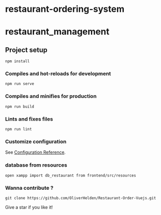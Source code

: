 # restaurant-ordering-system

# restaurant_management

## Project setup
```
npm install
```

### Compiles and hot-reloads for development
```
npm run serve
```

### Compiles and minifies for production
```
npm run build
```

### Lints and fixes files
```
npm run lint
```

### Customize configuration
See [Configuration Reference](https://cli.vuejs.org/config/).

### database from resources 
```
open xampp import db_restaurant from frontend/src/resources

```
### Wanna contribute ? 
```
git clone https://github.com/OliverHelden/Restaurant-Order-Vuejs.git

```

Give a star if you like it!

